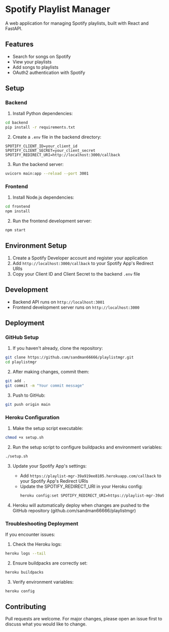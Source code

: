 # Spotify Playlist Manager

A web application for managing Spotify playlists, built with React and FastAPI.

## Features

- Search for songs on Spotify
- View your playlists
- Add songs to playlists
- OAuth2 authentication with Spotify

## Setup

### Backend

1. Install Python dependencies:
```bash
cd backend
pip install -r requirements.txt
```

2. Create a `.env` file in the backend directory:
```
SPOTIFY_CLIENT_ID=your_client_id
SPOTIFY_CLIENT_SECRET=your_client_secret
SPOTIFY_REDIRECT_URI=http://localhost:3000/callback
```

3. Run the backend server:
```bash
uvicorn main:app --reload --port 3001
```

### Frontend

1. Install Node.js dependencies:
```bash
cd frontend
npm install
```

2. Run the frontend development server:
```bash
npm start
```

## Environment Setup

1. Create a Spotify Developer account and register your application
2. Add `http://localhost:3000/callback` to your Spotify App's Redirect URIs
3. Copy your Client ID and Client Secret to the backend `.env` file

## Development

- Backend API runs on `http://localhost:3001`
- Frontend development server runs on `http://localhost:3000`

## Deployment

### GitHub Setup

1. If you haven't already, clone the repository:
```bash
git clone https://github.com/sandman66666/playlistmgr.git
cd playlistmgr
```

2. After making changes, commit them:
```bash
git add .
git commit -m "Your commit message"
```

3. Push to GitHub:
```bash
git push origin main
```

### Heroku Configuration

1. Make the setup script executable:
```bash
chmod +x setup.sh
```

2. Run the setup script to configure buildpacks and environment variables:
```bash
./setup.sh
```

3. Update your Spotify App's settings:
   - Add `https://playlist-mgr-39a919ee8105.herokuapp.com/callback` to your Spotify App's Redirect URIs
   - Update the SPOTIFY_REDIRECT_URI in your Heroku config:
     ```bash
     heroku config:set SPOTIFY_REDIRECT_URI=https://playlist-mgr-39a919ee8105.herokuapp.com/callback
     ```

4. Heroku will automatically deploy when changes are pushed to the GitHub repository (github.com/sandman66666/playlistmgr)

### Troubleshooting Deployment

If you encounter issues:
1. Check the Heroku logs:
```bash
heroku logs --tail
```

2. Ensure buildpacks are correctly set:
```bash
heroku buildpacks
```

3. Verify environment variables:
```bash
heroku config
```

## Contributing

Pull requests are welcome. For major changes, please open an issue first to discuss what you would like to change.